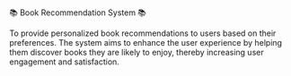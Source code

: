 📚 Book Recommendation System 📚

To provide personalized book recommendations to users based on their preferences. The system aims to enhance the user experience by helping them discover books they are likely to enjoy, thereby increasing user engagement and satisfaction.
